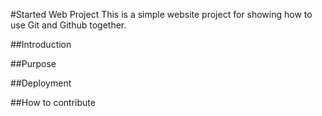 #Started Web Project
This is a simple website project for showing how to use Git and Github together.

##Introduction 

##Purpose

##Deployment

##How to contribute
